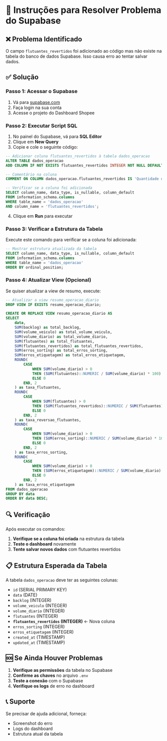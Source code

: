 # 🔧 Instruções para Resolver Problema do Supabase

## ❌ Problema Identificado

O campo `flutuantes_revertidos` foi adicionado ao código mas não existe na tabela do banco de dados Supabase. Isso causa erro ao tentar salvar dados.

## ✅ Solução

### Passo 1: Acessar o Supabase

1. Vá para [supabase.com](https://supabase.com)
2. Faça login na sua conta
3. Acesse o projeto do Dashboard Shopee

### Passo 2: Executar Script SQL

1. No painel do Supabase, vá para **SQL Editor**
2. Clique em **New Query**
3. Copie e cole o seguinte código:

```sql
-- Adicionar coluna flutuantes_revertidos à tabela dados_operacao
ALTER TABLE dados_operacao 
ADD COLUMN IF NOT EXISTS flutuantes_revertidos INTEGER NOT NULL DEFAULT 0;

-- Comentário na coluna
COMMENT ON COLUMN dados_operacao.flutuantes_revertidos IS 'Quantidade de flutuantes que foram revertidos/encontrados';

-- Verificar se a coluna foi adicionada
SELECT column_name, data_type, is_nullable, column_default
FROM information_schema.columns 
WHERE table_name = 'dados_operacao' 
AND column_name = 'flutuantes_revertidos';
```

4. Clique em **Run** para executar

### Passo 3: Verificar a Estrutura da Tabela

Execute este comando para verificar se a coluna foi adicionada:

```sql
-- Mostrar estrutura atualizada da tabela
SELECT column_name, data_type, is_nullable, column_default
FROM information_schema.columns 
WHERE table_name = 'dados_operacao' 
ORDER BY ordinal_position;
```

### Passo 4: Atualizar View (Opcional)

Se quiser atualizar a view de resumo, execute:

```sql
-- Atualizar a view resumo_operacao_diario
DROP VIEW IF EXISTS resumo_operacao_diario;

CREATE OR REPLACE VIEW resumo_operacao_diario AS
SELECT 
    data,
    SUM(backlog) as total_backlog,
    SUM(volume_veiculo) as total_volume_veiculo,
    SUM(volume_diario) as total_volume_diario,
    SUM(flutuantes) as total_flutuantes,
    SUM(flutuantes_revertidos) as total_flutuantes_revertidos,
    SUM(erros_sorting) as total_erros_sorting,
    SUM(erros_etiquetagem) as total_erros_etiquetagem,
    ROUND(
        CASE 
            WHEN SUM(volume_diario) > 0 
            THEN (SUM(flutuantes)::NUMERIC / SUM(volume_diario) * 100)
            ELSE 0 
        END, 2
    ) as taxa_flutuantes,
    ROUND(
        CASE 
            WHEN SUM(flutuantes) > 0 
            THEN (SUM(flutuantes_revertidos)::NUMERIC / SUM(flutuantes) * 100)
            ELSE 0 
        END, 2
    ) as taxa_reversao_flutuantes,
    ROUND(
        CASE 
            WHEN SUM(volume_diario) > 0 
            THEN (SUM(erros_sorting)::NUMERIC / SUM(volume_diario) * 100)
            ELSE 0 
        END, 2
    ) as taxa_erros_sorting,
    ROUND(
        CASE 
            WHEN SUM(volume_diario) > 0 
            THEN (SUM(erros_etiquetagem)::NUMERIC / SUM(volume_diario) * 100)
            ELSE 0 
        END, 2
    ) as taxa_erros_etiquetagem
FROM dados_operacao
GROUP BY data
ORDER BY data DESC;
```

## 🔍 Verificação

Após executar os comandos:

1. **Verifique se a coluna foi criada** na estrutura da tabela
2. **Teste o dashboard** novamente
3. **Tente salvar novos dados** com flutuantes revertidos

## 📋 Estrutura Esperada da Tabela

A tabela `dados_operacao` deve ter as seguintes colunas:

- `id` (SERIAL PRIMARY KEY)
- `data` (DATE)
- `backlog` (INTEGER)
- `volume_veiculo` (INTEGER)
- `volume_diario` (INTEGER)
- `flutuantes` (INTEGER)
- **`flutuantes_revertidos` (INTEGER)** ← Nova coluna
- `erros_sorting` (INTEGER)
- `erros_etiquetagem` (INTEGER)
- `created_at` (TIMESTAMP)
- `updated_at` (TIMESTAMP)

## 🆘 Se Ainda Houver Problemas

1. **Verifique as permissões** da tabela no Supabase
2. **Confirme as chaves** no arquivo `.env`
3. **Teste a conexão** com o Supabase
4. **Verifique os logs** de erro no dashboard

## 📞 Suporte

Se precisar de ajuda adicional, forneça:
- Screenshot do erro
- Logs do dashboard
- Estrutura atual da tabela 